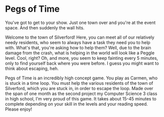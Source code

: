 # Pegs of Time
You've got to get to your show. Just one town over and you're at the event space. And then suddenly the wall hits.

Welcome to the town of Silverford! Here, you can meet all of our relatively needy residents, who seem to always have a task they need you to help with. What's that, you're asking how to help them? Well, due to the brain damage from the crash, what is helping in the world will look like a Peggle level. Cool, right? Oh, and more, you seem to keep fainting every 5 minutes, only to find yourself back where you were before. I guess you might want to think about escaping, heh.

Pegs of Time is an incredibly high concept game. You play as Carmen, who is stuck in a time loop. You must help the various residents of the town of Silverford, which you are stuck in, in order to escape the loop. Made over the span of one month as the second project my Computer Science 3 class in high school, I'm very proud of this game. It takes about 15-45 minutes to complete depending on your skill in the levels and your reading speed. Please enjoy!
